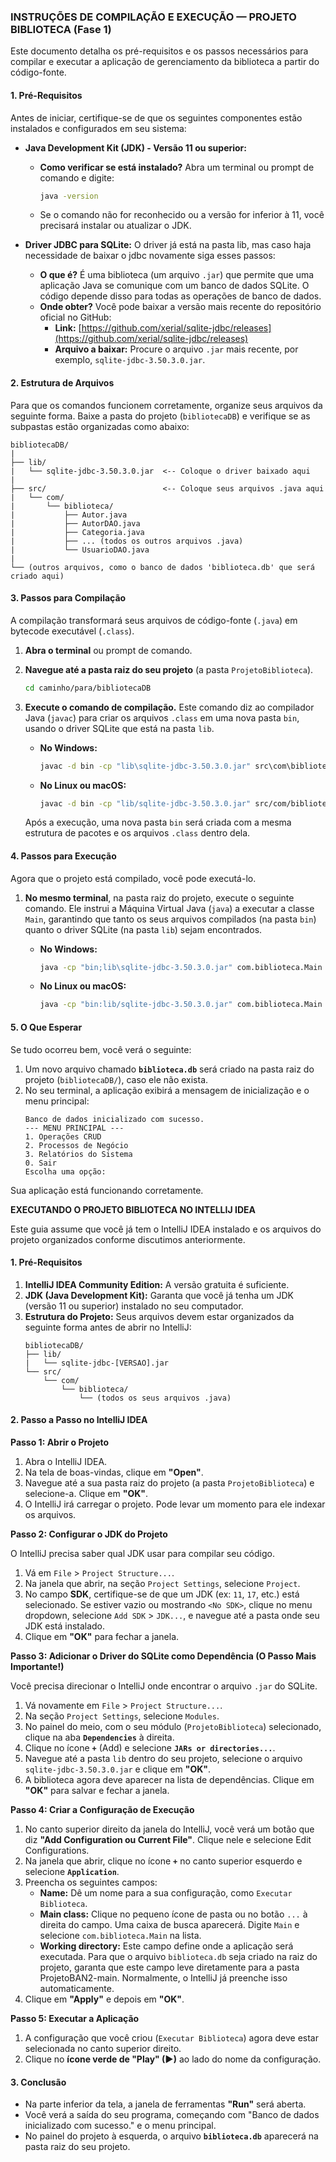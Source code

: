 
### **INSTRUÇÕES DE COMPILAÇÃO E EXECUÇÃO — PROJETO BIBLIOTECA (Fase 1)**

Este documento detalha os pré-requisitos e os passos necessários para compilar e executar a aplicação de gerenciamento da biblioteca a partir do código-fonte.

#### **1. Pré-Requisitos**

Antes de iniciar, certifique-se de que os seguintes componentes estão instalados e configurados em seu sistema:

  * **Java Development Kit (JDK) - Versão 11 ou superior:**

      * **Como verificar se está instalado?** Abra um terminal ou prompt de comando e digite:
        ```sh
        java -version
        ```
      * Se o comando não for reconhecido ou a versão for inferior à 11, você precisará instalar ou atualizar o JDK.

  * **Driver JDBC para SQLite:**
      O driver já está na pasta lib, mas caso haja necessidade de baixar o jdbc novamente siga esses passos:
      * **O que é?** É uma biblioteca (um arquivo `.jar`) que permite que uma aplicação Java se comunique com um banco de dados SQLite. O código depende disso para todas as operações de banco de dados.
      * **Onde obter?** Você pode baixar a versão mais recente do repositório oficial no GitHub:
          * **Link:** [https://github.com/xerial/sqlite-jdbc/releases](https://github.com/xerial/sqlite-jdbc/releases)
          * **Arquivo a baixar:** Procure o arquivo `.jar` mais recente, por exemplo, `sqlite-jdbc-3.50.3.0.jar`.

#### **2. Estrutura de Arquivos**

Para que os comandos funcionem corretamente, organize seus arquivos da seguinte forma.  Baixe a pasta do projeto (`bibliotecaDB`) e  verifique se as subpastas estão organizadas como abaixo:

```
bibliotecaDB/
|
├── lib/
|   └── sqlite-jdbc-3.50.3.0.jar  <-- Coloque o driver baixado aqui
|
├── src/                          <-- Coloque seus arquivos .java aqui
|   └── com/
|       └── biblioteca/
|           ├── Autor.java
|           ├── AutorDAO.java
|           ├── Categoria.java
|           ├── ... (todos os outros arquivos .java)
|           └── UsuarioDAO.java
|
└── (outros arquivos, como o banco de dados 'biblioteca.db' que será criado aqui)
```

#### **3. Passos para Compilação**

A compilação transformará seus arquivos de código-fonte (`.java`) em bytecode executável (`.class`).

1.  **Abra o terminal** ou prompt de comando.

2.  **Navegue até a pasta raiz do seu projeto** (a pasta `ProjetoBiblioteca`).

    ```sh
    cd caminho/para/bibliotecaDB
    ```

3.  **Execute o comando de compilação.** Este comando diz ao compilador Java (`javac`) para criar os arquivos `.class` em uma nova pasta `bin`, usando o driver SQLite que está na pasta `lib`.

      * **No Windows:**
        ```cmd
        javac -d bin -cp "lib\sqlite-jdbc-3.50.3.0.jar" src\com\biblioteca\*.java
        ```
      * **No Linux ou macOS:**
        ```sh
        javac -d bin -cp "lib/sqlite-jdbc-3.50.3.0.jar" src/com/biblioteca/*.java
        ```

    Após a execução, uma nova pasta `bin` será criada com a mesma estrutura de pacotes e os arquivos `.class` dentro dela.

#### **4. Passos para Execução**

Agora que o projeto está compilado, você pode executá-lo.

1.  **No mesmo terminal**, na pasta raiz do projeto, execute o seguinte comando. Ele instrui a Máquina Virtual Java (`java`) a executar a classe `Main`, garantindo que tanto os seus arquivos compilados (na pasta `bin`) quanto o driver SQLite (na pasta `lib`) sejam encontrados.

      * **No Windows:**
        ```cmd
        java -cp "bin;lib\sqlite-jdbc-3.50.3.0.jar" com.biblioteca.Main
        ```
      * **No Linux ou macOS:**
        ```sh
        java -cp "bin:lib/sqlite-jdbc-3.50.3.0.jar" com.biblioteca.Main
        ```

#### **5. O Que Esperar**

Se tudo ocorreu bem, você verá o seguinte:

1.  Um novo arquivo chamado **`biblioteca.db`** será criado na pasta raiz do projeto (`bibliotecaDB/`), caso ele não exista. 
2.  No seu terminal, a aplicação exibirá a mensagem de inicialização e o menu principal:
    ```
    Banco de dados inicializado com sucesso.
    --- MENU PRINCIPAL ---
    1. Operações CRUD
    2. Processos de Negócio
    3. Relatórios do Sistema
    0. Sair
    Escolha uma opção:
    ```

Sua aplicação está funcionando corretamente.

**EXECUTANDO O PROJETO BIBLIOTECA NO INTELLIJ IDEA**

Este guia assume que você já tem o IntelliJ IDEA instalado e os arquivos do projeto organizados conforme discutimos anteriormente.

#### **1. Pré-Requisitos**

1.  **IntelliJ IDEA Community Edition:** A versão gratuita é suficiente.
2.  **JDK (Java Development Kit):** Garanta que você já tenha um JDK (versão 11 ou superior) instalado no seu computador.
3.  **Estrutura do Projeto:** Seus arquivos devem estar organizados da seguinte forma antes de abrir no IntelliJ:
    ```
    bibliotecaDB/
    ├── lib/
    |   └── sqlite-jdbc-[VERSAO].jar
    └── src/
        └── com/
            └── biblioteca/
                └── (todos os seus arquivos .java)
    ```

#### **2. Passo a Passo no IntelliJ IDEA**

**Passo 1: Abrir o Projeto**

1.  Abra o IntelliJ IDEA.
2.  Na tela de boas-vindas, clique em **"Open"**.
3.  Navegue até a sua pasta raiz do projeto (a pasta `ProjetoBiblioteca`) e selecione-a. Clique em **"OK"**.
4.  O IntelliJ irá carregar o projeto. Pode levar um momento para ele indexar os arquivos.

**Passo 2: Configurar o JDK do Projeto**

O IntelliJ precisa saber qual JDK usar para compilar seu código.

1.  Vá em `File` \> `Project Structure...`.
2.  Na janela que abrir, na seção `Project Settings`, selecione `Project`.
3.  No campo **SDK**, certifique-se de que um JDK (ex: `11`, `17`, etc.) está selecionado. Se estiver vazio ou mostrando `<No SDK>`, clique no menu dropdown, selecione `Add SDK` \> `JDK...`, e navegue até a pasta onde seu JDK está instalado.
4.  Clique em **"OK"** para fechar a janela.

**Passo 3: Adicionar o Driver do SQLite como Dependência (O Passo Mais Importante\!)**

Você precisa direcionar o IntelliJ onde encontrar o arquivo `.jar` do SQLite.

1.  Vá novamente em `File` \> `Project Structure...`.
2.  Na seção `Project Settings`, selecione `Modules`.
3.  No painel do meio, com o seu módulo (`ProjetoBiblioteca`) selecionado, clique na aba **`Dependencies`** à direita.
4.  Clique no ícone **`+`** (Add) e selecione **`JARs or directories...`**.
5.  Navegue até a pasta `lib` dentro do seu projeto, selecione o arquivo `sqlite-jdbc-3.50.3.0.jar` e clique em **"OK"**.
6.  A biblioteca agora deve aparecer na lista de dependências. Clique em **"OK"** para salvar e fechar a janela.

**Passo 4: Criar a Configuração de Execução**

1.  No canto superior direito da janela do IntelliJ, você verá um botão que diz **"Add Configuration ou Current File"**. Clique nele e selecione Edit Configurations.
2.  Na janela que abrir, clique no ícone **`+`** no canto superior esquerdo e selecione **`Application`**.
3.  Preencha os seguintes campos:
      * **Name:** Dê um nome para a sua configuração, como `Executar Biblioteca`.
      * **Main class:** Clique no pequeno ícone de pasta ou no botão `...` à direita do campo. Uma caixa de busca aparecerá. Digite `Main` e selecione `com.biblioteca.Main` na lista.
      * **Working directory:** Este campo define onde a aplicação será executada. Para que o arquivo `biblioteca.db` seja criado na raiz do projeto, garanta que este campo leve diretamente para a pasta ProjetoBAN2-main. Normalmente, o IntelliJ já preenche isso automaticamente.
4.  Clique em **"Apply"** e depois em **"OK"**.

**Passo 5: Executar a Aplicação**

1.  A configuração que você criou (`Executar Biblioteca`) agora deve estar selecionada no canto superior direito.
2.  Clique no **ícone verde de "Play" (▶)** ao lado do nome da configuração.

#### **3. Conclusão**

  * Na parte inferior da tela, a janela de ferramentas **"Run"** será aberta.
  * Você verá a saída do seu programa, começando com "Banco de dados inicializado com sucesso." e o menu principal.
  * No painel do projeto à esquerda, o arquivo **`biblioteca.db`** aparecerá na pasta raiz do seu projeto.

